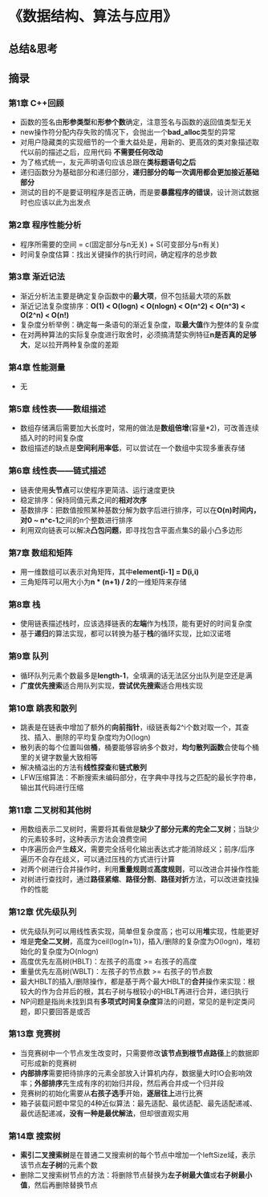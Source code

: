 # 《数据结构、算法与应用》

## 总结&思考

## 摘录

### 第1章 C++回顾

- 函数的签名由**形参类型**和**形参个数**确定，注意签名与函数的返回值类型无关
- new操作符分配内存失败的情况下，会抛出一个**bad_alloc**类型的异常
- 对用户隐藏类的实现细节的一个重大益处是，用新的、更高效的类对象描述取代以前的描述之后，应用代码 **不需要任何改动**
- 为了格式统一，友元声明语句应该总跟在**类标题语句之后**
- 递归函数分为基础部分和递归部分，**递归部分的每一次调用都会更加接近基础部分**
- 测试的目的不是要证明程序是否正确，而是要**暴露程序的错误**，设计测试数据时也应该以此为出发点

### 第2章 程序性能分析

- 程序所需要的空间 = c(固定部分与n无关) + S(可变部分与n有关)
- 时间复杂度估算：找出关键操作的执行时间，确定程序的总步数

### 第3章 渐近记法

- 渐近分析法主要是确定复杂函数中的**最大项**，但不包括最大项的系数
- 渐近记法复杂度排序：**O(1) < O(logn) < O(nlogn) < O(n^2) < O(n^3) < O(2^n) < O(n!)**
- 复杂度分析举例：确定每一条语句的渐近复杂度，取**最大值**作为整体的复杂度
- 在对两种算法的实际复杂度进行取舍时，必须搞清楚实例特征**n是否真的足够大**，足以拉开两种复杂度的差距

### 第4章 性能测量

- 无

### 第5章 线性表——数组描述

- 数组存储满后需要加大长度时，常用的做法是**数组倍增**(容量*2)，可改善连续插入时的时间复杂度 
- 数组描述的缺点是**空间利用率低**，可以尝试在一个数组中实现多重表存储

### 第6章 线性表——链式描述

- 链表使用**头节点**可以使程序更简洁、运行速度更快
- 稳定排序：保持同值元素之间的**相对次序**
- 基数排序：把数值按照某种基数分解为数字后进行排序，可以在**O(n)**时间内，对**0 ~ n^c-1**之间的n个整数进行排序
- 利用双向链表可以解决**凸包问题**，即寻找包含平面点集S的最小凸多边形

### 第7章 数组和矩阵

- 用一维数组可以表示对角矩阵，其中**element[i-1] = D(i,i)**
- 三角矩阵可以用大小为**n * (n+1) / 2**的一维矩阵来存储

### 第8章 栈

- 使用链表描述栈时，应该选择链表的**左端**作为栈顶，能有更好的时间复杂度
- 基于**递归**的算法实现，都可以转换为基于**栈**的循环实现，比如汉诺塔

### 第9章 队列

- 循环队列元素个数最多是**length-1**，全填满的话无法区分出队列是空还是满
- **广度优先搜索**适合用队列实现，**尝试优先搜索**适合用栈实现

### 第10章 跳表和散列

- 跳表是在链表中增加了额外的**向前指针**，i级链表每2^i个数对取一个，其查找、插入、删除的平均复杂度均为O(logn)
- 散列表的每个位置叫做**桶**，桶要能够容纳多个数对，**均匀散列函数**会使每个桶里的关键字数量大致相等
- 解决桶溢出的方法有**线性探查**和**链式散列**
- LFW压缩算法：不断搜索未编码部分，在字典中寻找与之匹配的最长字符串，输出其代码进行压缩

### 第11章 二叉树和其他树

- 用数组表示二叉树时，需要将其看做是**缺少了部分元素的完全二叉树**；当缺少的元素较多时，这种表示方法会浪费空间
- 中序遍历会产生**歧义**，需要完全括号化输出表达式才能消除歧义；前序/后序遍历不会存在歧义，可以通过压栈的方式进行计算
- 对两个树进行合并操作时，利用**重量规则**或**高度规则**，可以改进合并操作性能
- 对树进行查找时，通过**路径紧缩**、**路径分割**、**路径对折**方法，可以改进查找操作的性能

### 第12章 优先级队列

- 优先级队列可以用线性表实现，简单但复杂度高；也可以用**堆**实现，性能更好
- 堆是**完全二叉树**，高度为ceil(log(n+1))，插入/删除的复杂度为O(logn)，堆初始化的复杂度为O(nlogn)
- 高度优先左高树(HBLT)：左孩子的高度 >= 右孩子的高度
- 重量优先左高树(WBLT)：左孩子的节点数 >= 右孩子的节点数
- 最大HBLT的插入/删除操作，都是基于两个最大HBLT的**合并**操作来实现：根较大的作为合并后的根，其右子树与根较小的HBLT再进行合并，递归执行
- NP问题是指尚未找到具有**多项式时间复杂度**算法的问题，常见的是判定类问题，即只要回答是或否

### 第13章 竞赛树

- 当竞赛树中一个节点发生改变时，只需要修改**该节点到根节点路径**上的数据即可形成新的竞赛树
- **内部排序**需要把待排序的元素全部放入计算机内存，数据量大时IO会影响效率；**外部排序**先生成有序的初始归并段，然后再合并成一个归并段
- 竞赛树的初始化需要从**右孩子选手**开始，**逐层往上**进行比赛
- 箱子装载问题中常见的4种近似算法：最先适配、最优适配、最先适配递减、最优适配递减，**没有一种是最优解法**，但却很直观实用

### 第14章 搜索树

- **索引二叉搜索树**是在普通二叉搜索树的每个节点中增加一个leftSize域，表示该节点**左子树**的元素个数
- 删除二叉搜索树节点的方法：将删除节点替换为**左子树最大值**或**右子树最小值**，然后再删除替换节点